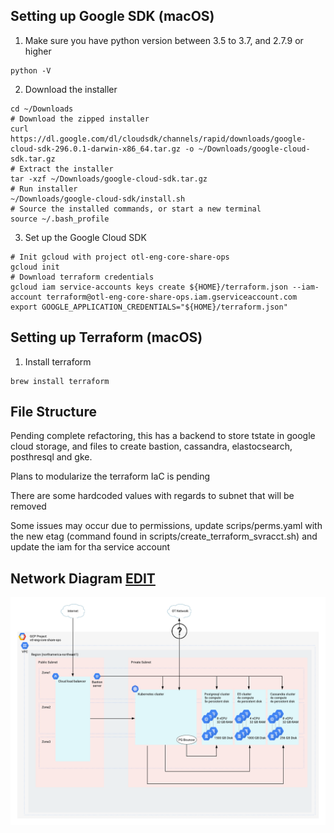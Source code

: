 ## Setting up Google SDK (macOS)
1. Make sure you have python version between 3.5 to 3.7, and 2.7.9 or higher
```
python -V
```
2. Download the installer
```
cd ~/Downloads
# Download the zipped installer
curl https://dl.google.com/dl/cloudsdk/channels/rapid/downloads/google-cloud-sdk-296.0.1-darwin-x86_64.tar.gz -o ~/Downloads/google-cloud-sdk.tar.gz
# Extract the installer
tar -xzf ~/Downloads/google-cloud-sdk.tar.gz
# Run installer
~/Downloads/google-cloud-sdk/install.sh 
# Source the installed commands, or start a new terminal
source ~/.bash_profile 
```
3. Set up the Google Cloud SDK
```
# Init gcloud with project otl-eng-core-share-ops 
gcloud init
# Download terraform credentials
gcloud iam service-accounts keys create ${HOME}/terraform.json --iam-account terraform@otl-eng-core-share-ops.iam.gserviceaccount.com
export GOOGLE_APPLICATION_CREDENTIALS="${HOME}/terraform.json"  
```

## Setting up Terraform (macOS)
1. Install terraform
```
brew install terraform
```

## File Structure
Pending complete refactoring, this has a backend to store tstate in google cloud storage, and files to create bastion, cassandra, elastocsearch, posthresql and gke. 

Plans to modularize the terraform IaC is pending

There are some hardcoded values with regards to subnet that will be removed

Some issues may occur due to permissions, update scrips/perms.yaml with the new etag (command found in scripts/create_terraform_svracct.sh) and update the iam for tha service account

## Network Diagram [EDIT](https://app.lucidchart.com/invitations/accept/dc617425-e474-4519-8f98-90a801354acf)
![Network Diagram](/network_diagram.png)

